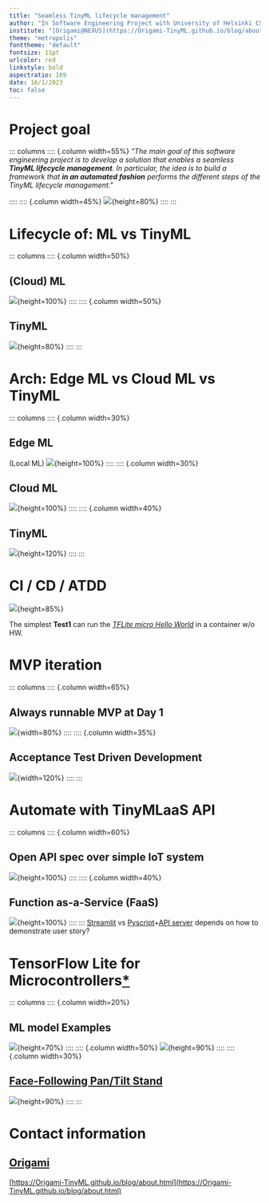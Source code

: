 ```yaml
---
title: "Seamless TinyML lifecycle management"
author: "In Software Engineering Project with University of Helsinki CS"
institute: "[Origami@NEXUS](https://Origami-TinyML.github.io/blog/about.html)"
theme: "metropolis"
fonttheme: "default"
fontsize: 11pt
urlcolor: red
linkstyle: bold
aspectratio: 169
date: 16/1/2023
toc: false
---
```

# Project goal
::: columns
:::: {.column width=55%}
_"The main goal of this software engineering project is to develop a solution that enables a seamless **TinyML lifecycle management**.
In particular, the idea is to build a framework that **in an automated fashion** performs the different steps of the TinyML lifecycle management."_


::::
:::: {.column width=45%}
![](images/venn.png){height=80%}
::::
:::


# Lifecycle of: ML vs TinyML
::: columns
:::: {.column width=50%}
## (Cloud) ML
![](images/lifecycle_ml.png){height=100%}
::::
:::: {.column width=50%}
## TinyML
![](images/lifecycle_tinyml.png){height=80%}
::::
:::


# Arch: Edge ML vs Cloud ML vs TinyML
::: columns
:::: {.column width=30%}
## Edge ML
(Local ML)
![](images/ml_arch.png){height=100%}
::::
:::: {.column width=30%}
## Cloud ML
![](images/ml_arch_001.png){height=100%}
::::
:::: {.column width=40%}
## TinyML
![](images/ml_arch_002.png){height=120%}
::::
:::


# CI / CD / ATDD
![](images/tdd.png){height=85%}

The simplest **Test1** can run the [_TFLite micro Hello World_](https://www.tensorflow.org/lite/microcontrollers#explore_the_examples) in a container w/o HW.



# MVP iteration
::: columns
:::: {.column width=65%}
## Always runnable MVP at Day 1
![](images/mvp_journey.png){width=80%}
::::
:::: {.column width=35%}
## Acceptance Test Driven Development
![](images/atdd.png){width=120%}
::::
:::


# Automate with TinyMLaaS API
::: columns
:::: {.column width=60%}
## Open API spec over simple IoT system
![](images/api-server.png){height=100%}
::::
:::: {.column width=40%}
## Function as-a-Service (FaaS)
![](images/demo2-sq.png){height=100%}
::::
:::
[Streamlit](https://streamlit.io/) vs [Pyscript](https://pyscript.net/)+[API server](https://huggingface.co/docs/api-inference/index) depends on how to demonstrate user story?


# TensorFlow Lite for Microcontrollers[*](https://github.com/tensorflow/tflite-micro/tree/main/tensorflow/lite/micro/examples)
::: columns
:::: {.column width=20%}
## ML model Examples
![](images/tflm_examples.png){height=70%}
::::
:::: {.column width=50%}
![](images/tflm_hws.png){height=90%}
::::
:::: {.column width=30%}
## [Face-Following Pan/Tilt Stand](https://www.hackster.io/petewarden/face-following-pan-tilt-stand-fe5da6)
![](images/sensor_mounting_VbOgTcwLx5.png){height=90%}
::::
:::


# Contact information
## [Origami](#Team)
[https://Origami-TinyML.github.io/blog/about.html](https://Origami-TinyML.github.io/blog/about.html)
